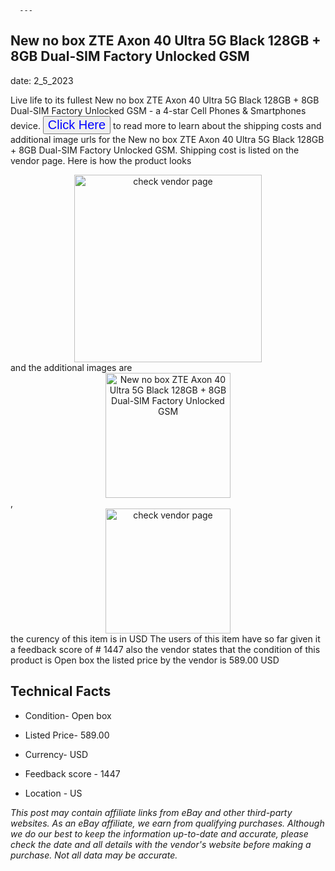  
      ---
      

 ## New no box ZTE Axon 40 Ultra 5G Black 128GB + 8GB Dual-SIM Factory Unlocked GSM 

 

      

date: 2_5_2023
     

     
      

Live life to its fullest New no box ZTE Axon 40 Ultra 5G Black 128GB + 8GB Dual-SIM Factory Unlocked GSM - a 4-star Cell Phones & Smartphones device. <button style="font-size:20px;color:blue" onclick="window.location.href = 'https://www.ebay.com/itm/285122049411?hash=item4262993583%3Ag%3AmqMAAOSwZlFjs5Ud&mkevt=1&mkcid=1&mkrid=711-53200-19255-0&campid=%253CePNCampaignId%253E&customid=%253CreferenceId%253E&toolid=10049'">Click Here</button> to read more to learn about the shipping costs and additional image urls for the New no box ZTE Axon 40 Ultra 5G Black 128GB + 8GB Dual-SIM Factory Unlocked GSM. Shipping cost is listed on the vendor page. Here is how the product looks <div style="text-align:center;"><img onclick="window.location.href = 'https://www.ebay.com/itm/285122049411?hash=item4262993583%3Ag%3AmqMAAOSwZlFjs5Ud&mkevt=1&mkcid=1&mkrid=711-53200-19255-0&campid=%253CePNCampaignId%253E&customid=%253CreferenceId%253E&toolid=10049';" src="https://i.ebayimg.com/thumbs/images/g/mqMAAOSwZlFjs5Ud/s-l225.jpg" alt="check vendor page" style="width:300px; height:auto;object-fit:contain;" /></div> and the additional images are <div style="text-align:center;"><img onclick="window.location.href = '$https://www.ebay.com/itm/285122049411?hash=item4262993583%3Ag%3AmqMAAOSwZlFjs5Ud&mkevt=1&mkcid=1&mkrid=711-53200-19255-0&campid=%253CePNCampaignId%253E&customid=%253CreferenceId%253E&toolid=10049';" src="https://i.ebayimg.com/images/g/mqMAAOSwZlFjs5Ud/s-l1600.jpg" alt="New no box ZTE Axon 40 Ultra 5G Black 128GB + 8GB Dual-SIM Factory Unlocked GSM" style="width:200px; height:auto;object-fit:contain;" /></div>,<div style="text-align:center;"><img onclick="window.location.href = '$https://www.ebay.com/itm/285122049411?hash=item4262993583%3Ag%3AmqMAAOSwZlFjs5Ud&mkevt=1&mkcid=1&mkrid=711-53200-19255-0&campid=%253CePNCampaignId%253E&customid=%253CreferenceId%253E&toolid=10049';" src="https://origin-galleryplus.ebayimg.com/ws/web/285122049411_2_0_1/225x225.jpg,https://origin-galleryplus.ebayimg.com/ws/web/285122049411_3_0_1/225x225.jpg" alt="check vendor page" style="width:200px; height:auto;object-fit:contain;"/></div> the curency of this item is in USD The users of this item have so far given it a feedback score of # 1447 also the vendor states that the condition of this product is Open box the listed price by the vendor is  589.00 USD


      
      

 ## Technical Facts 



      
      

 - Condition- Open box 


      

 - Listed Price- 589.00 


      

 - Currency- USD 


      

 - Feedback score - 1447 


      

 - Location - US 


      
      

*_This post may contain affiliate links from eBay and other third-party websites. As an eBay affiliate, we earn from qualifying purchases. Although we do our best to keep the information up-to-date and accurate, please check the date and all details with the vendor's website before making a purchase. Not all data may be accurate._*



      
      